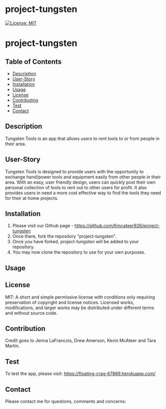 # project-tungsten

[![License: MIT](https://img.shields.io/badge/License-MIT-yellow.svg)](https://opensource.org/licenses/MIT)

# project-tungsten

## Table of Contents

- [Description](#Description)
- [User-Story](#User-Story)
- [Installation](#Installation)
- [Usage](#Usage)
- [License](#License)
- [Contributing](#Contributing)
- [Test](#Test)
- [Contact](#Contact)

## Description

Tungsten Tools is an app that allows users to rent tools to or from people in their area.

## User-Story

Tungsten Tools is designed to provide users with the opportunity to exchange hand/power tools and equipment easily from other people in their area. With an easy, user friendly design, users can quickly post their own personal collection of tools to rent out to other users for profit. It also provides users in need a more cost effective way to find the tools they need for their at home projects.

## Installation

1. Please visit our Github page - https://github.com/Kmcateer926/project-tungsten
2. Once there, fork the repository "project-tungsten".
3. Once you have forked, project-tungsten will be added to your repository.
4. You may now clone the repository to use for your own purposes.

## Usage

## License

MIT: A short and simple permissive license with conditions only requiring preservation of copyright and license notices. Licensed works, modifications, and larger works may be distributed under different terms and without source code.

## Contribution

Credit goes to Jenna LaFrancois, Drew Amerson, Kevin McAteer and Tara Martin.

## Test

To test the app, please visit: https://floating-crag-67869.herokuapp.com/

## Contact

Please contact me for questions, comments and concerns:
